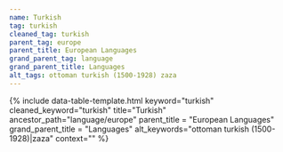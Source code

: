```yaml
---
name: Turkish
tag: turkish
cleaned_tag: turkish
parent_tag: europe
parent_title: European Languages
grand_parent_tag: language
grand_parent_title: Languages
alt_tags: ottoman turkish (1500-1928) zaza
---
```


{% include data-table-template.html 
  keyword="turkish" 
  cleaned_keyword="turkish" 
  title="Turkish"
  ancestor_path="language/europe" 
  parent_title = "European Languages"
  grand_parent_title = "Languages"
  alt_keywords="ottoman turkish (1500-1928)|zaza"
  context=""
%}

